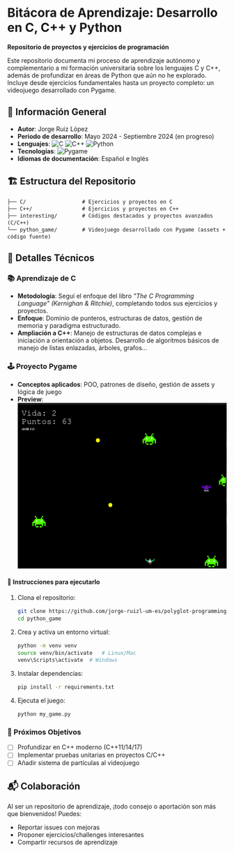 # Bitácora de Aprendizaje: Desarrollo en C, C++ y Python  

**Repositorio de proyectos y ejercicios de programación**  

Este repositorio documenta mi proceso de aprendizaje autónomo y complementario a mi formación universitaria sobre los lenguajes C y C++, además de profundizar en áreas de Python que aún no he explorado. Incluye desde ejercicios fundamentales hasta un proyecto completo: un videojuego desarrollado con Pygame.  

## 📌 Información General  
- **Autor**: Jorge Ruiz López  
- **Periodo de desarrollo**: Mayo 2024 - Septiembre 2024 (en progreso)  
- **Lenguajes**: <img src="https://img.shields.io/badge/C-00599C?style=flat&logo=c&logoColor=white" alt="C"> <img src="https://img.shields.io/badge/C++-00599C?style=flat&logo=c%2B%2B&logoColor=white" alt="C++"> <img src="https://img.shields.io/badge/Python-3776AB?style=flat&logo=python&logoColor=white" alt="Python">  
- **Tecnologías**: <img src="https://img.shields.io/badge/Pygame-3776AB?style=flat&logo=python&logoColor=white" alt="Pygame">  
- **Idiomas de documentación**: Español e Inglés  

## 🏗️ Estructura del Repositorio  

```
├── C/                  # Ejercicios y proyectos en C
├── C++/                # Ejercicios y proyectos en C++ 
├── interesting/        # Códigos destacados y proyectos avanzados (C/C++)
└── python_game/        # Videojuego desarrollado con Pygame (assets + código fuente)
```

## 🎯 Detalles Técnicos  

### 📚 Aprendizaje de C  
- **Metodología**: Seguí el enfoque del libro *"The C Programming Language" (Kernighan & Ritchie)*, completando todos sus ejercicios y proyectos.  
- **Enfoque**: Dominio de punteros, estructuras de datos, gestión de memoria y paradigma estructurado.
- **Ampliación a C++**: Manejo de estructuras de datos complejas e iniciación a orientación a objetos. Desarrollo de algoritmos básicos de manejo de listas enlazadas, árboles, grafos...

### 🕹️ Proyecto Pygame  
- **Conceptos aplicados**: POO, patrones de diseño, gestión de assets y lógica de juego  
- **Preview**:  
  ![Captura del juego](python_game/muestra_juego.png) 

#### 🔧 Instrucciones para ejecutarlo

1. Clona el repositorio:
   ```bash
   git clone https://github.com/jorge-ruizl-um-es/polyglot-programming.git
   cd python_game
   ```

2. Crea y activa un entorno virtual:
   ```bash
   python -m venv venv
   source venv/bin/activate   # Linux/Mac
   venv\Scripts\activate  # Windows
   ```

3. Instalar dependencias:
   ```bash
   pip install -r requirements.txt
   ```

4. Ejecuta el juego:
   ```bash
   python my_game.py
   ```

### 🚀 Próximos Objetivos  
- [ ] Profundizar en C++ moderno (C++11/14/17)  
- [ ] Implementar pruebas unitarias en proyectos C/C++  
- [ ] Añadir sistema de partículas al videojuego  

## 📬 Colaboración  
Al ser un repositorio de aprendizaje, ¡todo consejo o aportación son más que bienvenidos! Puedes:  
- Reportar issues con mejoras  
- Proponer ejercicios/challenges interesantes  
- Compartir recursos de aprendizaje  
